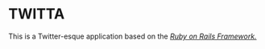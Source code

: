 # TWITTA

This is a Twitter-esque application based on the
[*Ruby on Rails Framework.*](http://rubyonrails.org/)